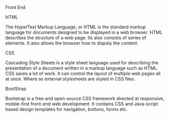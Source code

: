 Front End

HTML

The HyperText Markup Language, or HTML is the standard markup language for documents designed to be displayed in a web browser. HTML describes the structure of a web page. Its also consists of series of elements. It also allows the browser how to dispaly the content.

CSS

Cascading Style Sheets is a style sheet language used for describing the presentation of a document written in a markup language such as HTML. CSS saves a lot of work. It can control the layout of multiple web pages all at once. Where as external stylesheets are styled in CSS files.

BootStrap

Bootstrap is a free and open-source CSS framework directed at responsive, mobile-first front-end web development. It contains CSS and Java-script based design templates for navigation, buttons, forms etc.
